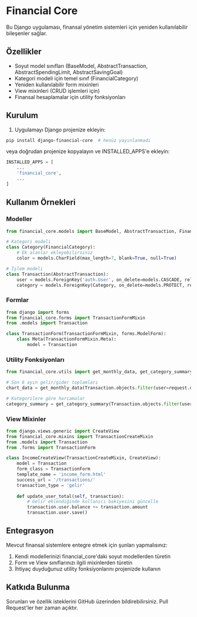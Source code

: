 # Financial Core

Bu Django uygulaması, finansal yönetim sistemleri için yeniden kullanılabilir bileşenler sağlar.

## Özellikler

- Soyut model sınıfları (BaseModel, AbstractTransaction, AbstractSpendingLimit, AbstractSavingGoal)
- Kategori modeli için temel sınıf (FinancialCategory)
- Yeniden kullanılabilir form mixinleri
- View mixinleri (CRUD işlemleri için)
- Finansal hesaplamalar için utility fonksiyonları

## Kurulum

1. Uygulamayı Django projenize ekleyin:

```bash
pip install django-financial-core  # henüz yayınlanmadı
```

veya doğrudan projenize kopyalayın ve INSTALLED_APPS'e ekleyin:

```python
INSTALLED_APPS = [
    ...
    'financial_core',
    ...
]
```

## Kullanım Örnekleri

### Modeller

```python
from financial_core.models import BaseModel, AbstractTransaction, FinancialCategory

# Kategori modeli
class Category(FinancialCategory):
    # Ek alanlar ekleyebilirsiniz
    color = models.CharField(max_length=7, blank=True, null=True)

# İşlem modeli
class Transaction(AbstractTransaction):
    user = models.ForeignKey('auth.User', on_delete=models.CASCADE, related_name='transactions')
    category = models.ForeignKey(Category, on_delete=models.PROTECT, related_name='transactions')
```

### Formlar

```python
from django import forms
from financial_core.forms import TransactionFormMixin
from .models import Transaction

class TransactionForm(TransactionFormMixin, forms.ModelForm):
    class Meta(TransactionFormMixin.Meta):
        model = Transaction
```

### Utility Fonksiyonları

```python
from financial_core.utils import get_monthly_data, get_category_summary

# Son 6 ayın gelir/gider toplamları
chart_data = get_monthly_data(Transaction.objects.filter(user=request.user))

# Kategorilere göre harcamalar
category_summary = get_category_summary(Transaction.objects.filter(user=request.user))
```

### View Mixinler

```python
from django.views.generic import CreateView
from financial_core.mixins import TransactionCreateMixin
from .models import Transaction
from .forms import TransactionForm

class IncomeCreateView(TransactionCreateMixin, CreateView):
    model = Transaction
    form_class = TransactionForm
    template_name = 'income_form.html'
    success_url = '/transactions/'
    transaction_type = 'gelir'
    
    def update_user_total(self, transaction):
        # Gelir eklendiğinde kullanıcı bakiyesini güncelle
        transaction.user.balance += transaction.amount
        transaction.user.save()
```

## Entegrasyon

Mevcut finansal sistemlere entegre etmek için şunları yapmalısınız:

1. Kendi modellerinizi financial_core'daki soyut modellerden türetin
2. Form ve View sınıflarınızı ilgili mixinlerden türetin
3. İhtiyaç duyduğunuz utility fonksiyonlarını projenizde kullanın

## Katkıda Bulunma

Sorunları ve özellik isteklerini GitHub üzerinden bildirebilirsiniz. Pull Request'ler her zaman açıktır. 